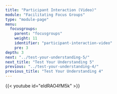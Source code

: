 ```yaml
---
title: "Participant Interaction (Video)"
module: "Facilitating Focus Groups"
type: "module-page"
menu:
  focusgroups:
    parent: "focusgroups"
    weight: 11
    identifier: "participant-interaction-video"
    pre: 3
depth: 3
next: "../test-your-understanding-5/"
next_title: "Test Your Understanding 5"
previous: "../test-your-understanding-4/"
previous_title: "Test Your Understanding 4"
---
```

{{< youtube id="eIdRAO4fM5k" >}}